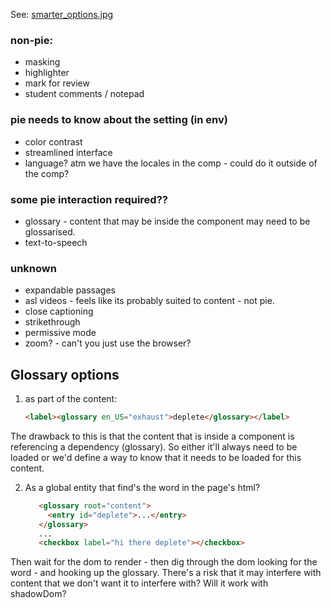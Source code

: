 
See: [smarter_options.jpg](smarter_options.jpg)

### non-pie:
* masking 
* highlighter 
* mark for review 
* student comments / notepad

### pie needs to know about the setting (in env)
* color contrast 
* streamlined interface
* language? atm we have the locales in the comp - could do it outside of the comp?

### some pie interaction required??
* glossary - content that may be inside the component may need to be glossarised.
* text-to-speech


### unknown

* expandable passages
* asl videos - feels like its probably suited to content - not pie.
* close captioning
* strikethrough
* permissive mode
* zoom? - can't you just use the browser?


## Glossary options

1. as part of the content: 
    
    ```html 
    <label><glossary en_US="exhaust">deplete</glossary></label>
    ```

The drawback to this is that the content that is inside a component is referencing a dependency (glossary). So either it'll always need to be loaded or we'd define a way to know that it needs to be loaded for this content.

2. As a global entity that find's the word in the page's html?

    ```html
       <glossary root="content">
         <entry id="deplete">...</entry>
       </glossary>
       ...
       <checkbox label="hi there deplete"></checkbox>
    ```
Then wait for the dom to render - then dig through the dom looking for the word - and hooking up the glossary. There's a risk that it may interfere with content that we don't want it to interfere with? Will it work with shadowDom?
